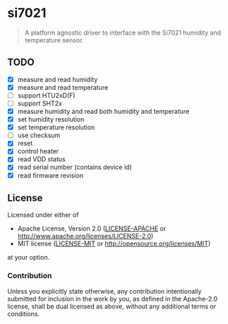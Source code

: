 # si7021

> A platform agnostic driver to interface with the Si7021 humidity and
> temperature sensor.

## TODO

- [X] measure and read humidity
- [X] measure and read temperature
- [ ] support HTU2xD(F)
- [ ] support SHT2x
- [X] measure humidity and read both humidity and temperature
- [X] set humidity resolution
- [X] set temperature resolution
- [ ] use checksum
- [X] reset
- [X] control heater
- [X] read VDD status
- [X] read serial number (contains device id)
- [X] read firmware revision

## License

Licensed under either of

- Apache License, Version 2.0 ([LICENSE-APACHE](LICENSE-APACHE) or
  http://www.apache.org/licenses/LICENSE-2.0)
- MIT license ([LICENSE-MIT](LICENSE-MIT) or http://opensource.org/licenses/MIT)

at your option.

### Contribution

Unless you explicitly state otherwise, any contribution intentionally submitted
for inclusion in the work by you, as defined in the Apache-2.0 license, shall be
dual licensed as above, without any additional terms or conditions.
